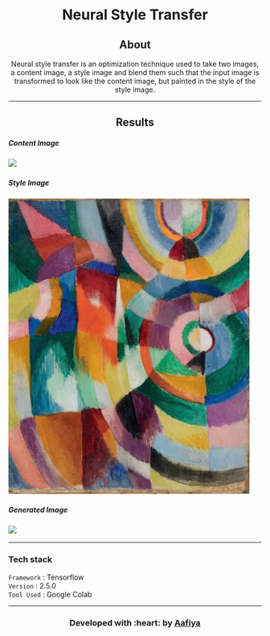 <p align="center"
<img src ="./assets/website.gif" width = 500px>
</p>

<h1 align = 'center'> Neural Style Transfer
</h1>

<!---
&emsp;&emsp;&emsp;&emsp;&emsp;&emsp;&emsp;&emsp;&emsp;&emsp;&emsp;&emsp;&emsp;&emsp;&emsp;&emsp;&emsp;&emsp;&emsp;&emsp;&emsp; [![](https://img.shields.io/badge/Made_with-Django-blue?style=for-the-badge)](https://docs.djangoproject.com/en/3.1/)
--->

<h2 align='center'>
About 
</h2>
<p align='center'>
Neural style transfer is an optimization technique used to take two images, a content image, a style image and blend them such that the input image is transformed to look like the content image, but painted in the style of the style image.
</p>

-----------------------------------

<h2 align='center'>
Results 
</h2>
<p align="center">
<h5>Content Image</h5>
  <img src ="./dataset/content/content_1.jpg">
</p>

<h5>Style Image</h5>
  <img src ="./dataset/style/style_1.jpg">
</p>

<h5>Generated Image</h5>
  <img src ="./result/result_1.jpg">
</p>

-----------------------------------

###             Tech stack
`Framework` : Tensorflow <br>
`Version` : 2.5.0 <br>
`Tool Used` : Google Colab  <br>

-----------------------------------

<h3 align="center"><b>Developed with :heart: by <a href="https://github.com/Aafiya-H">Aafiya</a> </b></h1>
